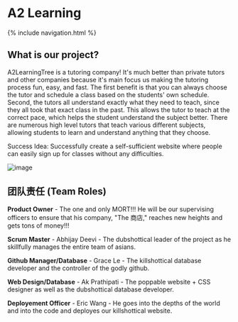 
# A2 Learning

{% include navigation.html %}

## What is our project?

A2LearningTree is a tutoring company! It's much better than private tutors and other companies because it's main focus us making the tutoring process fun, easy, and fast. The first benefit is that you can always choose the tutor and schedule a class based on the students' own schedule. Second, the tutors all understand exactly what they need to teach, since they all took that exact class in the past. This allows the tutor to teach at the correct pace, which helps the student understand the subject better. There are numerous high level tutors that teach various different subjects, allowing students to learn and understand anything that they choose.


Success Idea: Successfully create a self-sufficient website where people can easily sign up for classes without any difficulties.

![image](https://user-images.githubusercontent.com/73254122/171503972-8d35a471-0e2e-44fd-b505-56687ed651ea.png)

## 团队责任 (Team Roles) 

**Product Owner** - The one and only MORT!!! He will be our supervising officers to ensure that his company, "The 商店," reaches new heights and gets tons of money!!!

**Scrum Master** - Abhijay Deevi - The dubshottical leader of the project as he skillfully manages the entire team of asians. 

**Github Manager/Database** - Grace Le - The killshottical database developer and the controller of the godly github.

**Web Design/Database** - Ak Prathipati - The poppable website + CSS designer as well as the dubshottical database developer. 

**Deployement Officer** - Eric Wang - He goes into the depths of the world and into the code and deployes our killshottical website.


